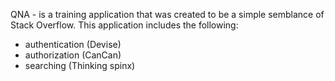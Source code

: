 QNA - is a training application that was created to be a simple semblance of Stack Overflow. This application includes the following:
- authentication (Devise)
- authorization (CanCan)
- searching (Thinking spinx)
